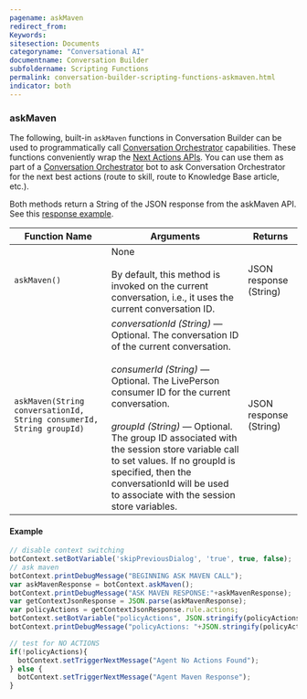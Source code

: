 ```yaml
---
pagename: askMaven
redirect_from:
Keywords:
sitesection: Documents
categoryname: "Conversational AI"
documentname: Conversation Builder
subfoldername: Scripting Functions
permalink: conversation-builder-scripting-functions-askmaven.html
indicator: both
---
```


### askMaven

The following, built-in `askMaven` functions in Conversation Builder can be used to programmatically call [Conversation Orchestrator](maven-ai-overview.html) capabilities. These functions conveniently wrap the [Next Actions APIs](conversation-orchestrator-next-actions-api-overview.html). You can use them as part of a [Conversation Orchestrator](conversation-builder-bot-templates-conversation-orchestrator.html) bot to ask Conversation Orchestrator for the next best actions (route to skill, route to Knowledge Base article, etc.).

Both methods return a String of the JSON response from the askMaven API. See this [response example](maven-ai-askmaven-methods.html#get-next-actions).

| Function Name | Arguments | Returns |
| --- | --- | --- |
| `askMaven()` | None<br><br>By default, this method is invoked on the current conversation, i.e., it uses the current conversation ID. | JSON response (String) |
| `askMaven(String conversationId, String consumerId, String groupId)` | *conversationId (String)* — Optional. The conversation ID of the current conversation.<br><br>*consumerId (String)* — Optional. The LivePerson consumer ID for the current conversation.<br><br>*groupId (String)* — Optional. The group ID associated with the session store variable call to set values. If no groupId is specified, then the conversationId will be used to associate with the session store variables. | JSON response (String) |

#### Example

```javascript
// disable context switching
botContext.setBotVariable('skipPreviousDialog', 'true', true, false);
// ask maven
botContext.printDebugMessage("BEGINNING ASK MAVEN CALL");
var askMavenResponse = botContext.askMaven();
botContext.printDebugMessage("ASK MAVEN RESPONSE:"+askMavenResponse);
var getContextJsonResponse = JSON.parse(askMavenResponse);
var policyActions = getContextJsonResponse.rule.actions;
botContext.setBotVariable("policyActions", JSON.stringify(policyActions), true, false);
botContext.printDebugMessage("policyActions: "+JSON.stringify(policyActions));

// test for NO ACTIONS
if(!policyActions){
  botContext.setTriggerNextMessage("Agent No Actions Found");
} else {
  botContext.setTriggerNextMessage("Agent Maven Response");
}
```
